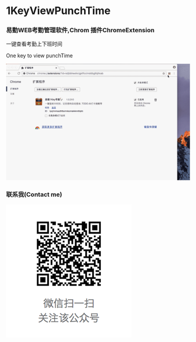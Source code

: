 # 1KeyViewPunchTime
### 易勤WEB考勤管理软件,Chrom 插件ChromeExtension

一键查看考勤上下班时间

One key to view punchTime

![效果如下图:](https://raw.githubusercontent.com/airwolf2026/1KeyViewPunchTime/master/simpleScrennShot.gif)





### 联系我(Contact me)

![WeiXin](https://raw.githubusercontent.com/airwolf2026/1KeyViewPunchTime/444bd67d68d9bf20e3c2f1f7f95e356781e598b5/MineWeiXin.png)



